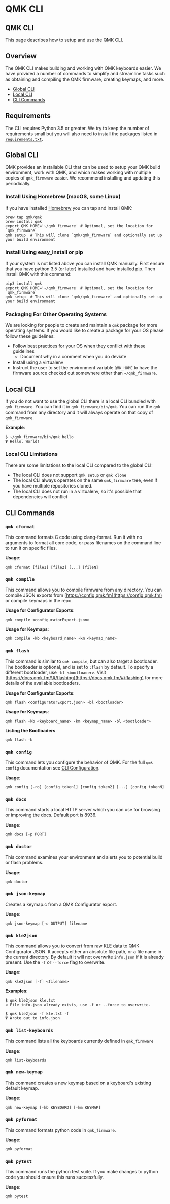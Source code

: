 # QMK CLI

## QMK CLI

This page describes how to setup and use the QMK CLI.

## Overview

The QMK CLI makes building and working with QMK keyboards easier. We have provided a number of commands to simplify and streamline tasks such as obtaining and compiling the QMK firmware, creating keymaps, and more.

* [Global CLI](cli.md#global-cli)
* [Local CLI](cli.md#local-cli)
* [CLI Commands](cli.md#cli-commands)

## Requirements

The CLI requires Python 3.5 or greater. We try to keep the number of requirements small but you will also need to install the packages listed in [`requirements.txt`](https://github.com/qmk/qmk_firmware/blob/master/requirements.txt).

## Global CLI

QMK provides an installable CLI that can be used to setup your QMK build environment, work with QMK, and which makes working with multiple copies of `qmk_firmware` easier. We recommend installing and updating this periodically.

### Install Using Homebrew \(macOS, some Linux\)

If you have installed [Homebrew](https://brew.sh) you can tap and install QMK:

```text
brew tap qmk/qmk
brew install qmk
export QMK_HOME='~/qmk_firmware' # Optional, set the location for `qmk_firmware`
qmk setup  # This will clone `qmk/qmk_firmware` and optionally set up your build environment
```

### Install Using easy\_install or pip

If your system is not listed above you can install QMK manually. First ensure that you have python 3.5 \(or later\) installed and have installed pip. Then install QMK with this command:

```text
pip3 install qmk
export QMK_HOME='~/qmk_firmware' # Optional, set the location for `qmk_firmware`
qmk setup  # This will clone `qmk/qmk_firmware` and optionally set up your build environment
```

### Packaging For Other Operating Systems

We are looking for people to create and maintain a `qmk` package for more operating systems. If you would like to create a package for your OS please follow these guidelines:

* Follow best practices for your OS when they conflict with these guidelines
  * Document why in a comment when you do deviate
* Install using a virtualenv
* Instruct the user to set the environment variable `QMK_HOME` to have the firmware source checked out somewhere other than `~/qmk_firmware`.

## Local CLI

If you do not want to use the global CLI there is a local CLI bundled with `qmk_firmware`. You can find it in `qmk_firmware/bin/qmk`. You can run the `qmk` command from any directory and it will always operate on that copy of `qmk_firmware`.

**Example**:

```text
$ ~/qmk_firmware/bin/qmk hello
Ψ Hello, World!
```

### Local CLI Limitations

There are some limitations to the local CLI compared to the global CLI:

* The local CLI does not support `qmk setup` or `qmk clone`
* The local CLI always operates on the same `qmk_firmware` tree, even if you have multiple repositories cloned.
* The local CLI does not run in a virtualenv, so it's possible that dependencies will conflict

## CLI Commands

### `qmk cformat`

This command formats C code using clang-format. Run it with no arguments to format all core code, or pass filenames on the command line to run it on specific files.

**Usage**:

```text
qmk cformat [file1] [file2] [...] [fileN]
```

### `qmk compile`

This command allows you to compile firmware from any directory. You can compile JSON exports from [https://config.qmk.fm](https://config.qmk.fm) or compile keymaps in the repo.

**Usage for Configurator Exports**:

```text
qmk compile <configuratorExport.json>
```

**Usage for Keymaps**:

```text
qmk compile -kb <keyboard_name> -km <keymap_name>
```

### `qmk flash`

This command is similar to `qmk compile`, but can also target a bootloader. The bootloader is optional, and is set to `:flash` by default. To specify a different bootloader, use `-bl <bootloader>`. Visit [https://docs.qmk.fm/\#/flashing](https://docs.qmk.fm/#/flashing) for more details of the available bootloaders.

**Usage for Configurator Exports**:

```text
qmk flash <configuratorExport.json> -bl <bootloader>
```

**Usage for Keymaps**:

```text
qmk flash -kb <keyboard_name> -km <keymap_name> -bl <bootloader>
```

**Listing the Bootloaders**

```text
qmk flash -b
```

### `qmk config`

This command lets you configure the behavior of QMK. For the full `qmk config` documentation see [CLI Configuration](cli_configuration.md).

**Usage**:

```text
qmk config [-ro] [config_token1] [config_token2] [...] [config_tokenN]
```

### `qmk docs`

This command starts a local HTTP server which you can use for browsing or improving the docs. Default port is 8936.

**Usage**:

```text
qmk docs [-p PORT]
```

### `qmk doctor`

This command examines your environment and alerts you to potential build or flash problems.

**Usage**:

```text
qmk doctor
```

### `qmk json-keymap`

Creates a keymap.c from a QMK Configurator export.

**Usage**:

```text
qmk json-keymap [-o OUTPUT] filename
```

### `qmk kle2json`

This command allows you to convert from raw KLE data to QMK Configurator JSON. It accepts either an absolute file path, or a file name in the current directory. By default it will not overwrite `info.json` if it is already present. Use the `-f` or `--force` flag to overwrite.

**Usage**:

```text
qmk kle2json [-f] <filename>
```

**Examples**:

```text
$ qmk kle2json kle.txt 
☒ File info.json already exists, use -f or --force to overwrite.
```

```text
$ qmk kle2json -f kle.txt -f
Ψ Wrote out to info.json
```

### `qmk list-keyboards`

This command lists all the keyboards currently defined in `qmk_firmware`

**Usage**:

```text
qmk list-keyboards
```

### `qmk new-keymap`

This command creates a new keymap based on a keyboard's existing default keymap.

**Usage**:

```text
qmk new-keymap [-kb KEYBOARD] [-km KEYMAP]
```

### `qmk pyformat`

This command formats python code in `qmk_firmware`.

**Usage**:

```text
qmk pyformat
```

### `qmk pytest`

This command runs the python test suite. If you make changes to python code you should ensure this runs successfully.

**Usage**:

```text
qmk pytest
```

